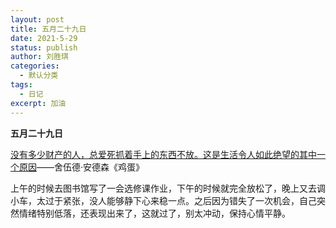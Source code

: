 ```yaml
---
layout: post
title: 五月二十九日
date: 2021-5-29
status: publish
author: 刘胜琪
categories: 
  - 默认分类
tags: 
  - 日记
excerpt: 加油
---
```


**五月二十九日**

<u>没有多少财产的人，总爱死抓着手上的东西不放。这是生活令人如此绝望的其中一个原因</u>——舍伍德·安德森《鸡蛋》



上午的时候去图书馆写了一会选修课作业，下午的时候就完全放松了，晚上又去调小车，太过于紧张，没人能够静下心来稳一点。之后因为错失了一次机会，自己突然情绪特别低落，还表现出来了，这就过了，别太冲动，保持心情平静。